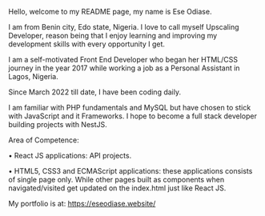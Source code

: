 Hello, welcome to my README page, my name is Ese Odiase.

I am from Benin city, Edo state, Nigeria. I love to call myself Upscaling Developer, reason being that I enjoy learning and improving my development skills with every opportunity I get.

I am a self-motivated Front End Developer who began her HTML/CSS journey in the year 2017 while working a job as a Personal Assistant in Lagos, Nigeria.

Since March 2022 till date, I have been coding daily.

I am familiar with PHP fundamentals and MySQL but have chosen to stick with JavaScript and it Frameworks. I hope to become a full stack developer building projects with NestJS.

Area of Competence:

• React JS applications: API projects.

• HTML5, CSS3 and ECMAScript applications: these applications consists of single page only. While other pages built as components when navigated/visited get updated on the index.html just like React JS.

My portfolio is at:
https://eseodiase.website/
